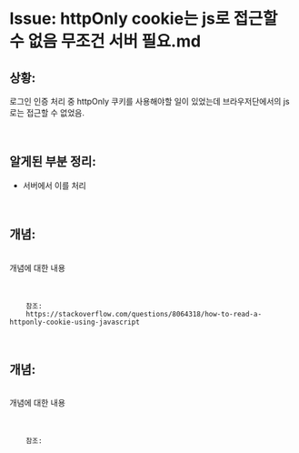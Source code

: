 <!--
author: Dailyscat
purpose: issue arrange
rules:
 (1) 헤더와 문단사이
    <br/>
    <br/>
 (2) 코드가 작성되는 부분은 >로 정리
 (3) 참조는 해당 내용 바로 아래
    <br/>
    <br/>
 (4) 명령어는 bold
 (5) 방안은 ## 안의 과정은 ###
-->

# Issue: httpOnly cookie는 js로 접근할 수 없음 무조건 서버 필요.md

## 상황:
로그인 인증 처리 중 httpOnly 쿠키를 사용해야할 일이 있었는데 브라우저단에서의 js로는 접근할 수 없었음.

<br/>

## 알게된 부분 정리:

- 서버에서 이를 처리

<br/>

## 개념:

<br/>
  개념에 대한 내용
<br/>
<br/>
<br/>

        참조:
        https://stackoverflow.com/questions/8064318/how-to-read-a-httponly-cookie-using-javascript

<br/>

## 개념:

<br/>
  개념에 대한 내용
<br/>
<br/>
<br/>

        참조:

<br/>
